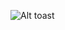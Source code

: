 ![Alt toast](https://raw.githubusercontent.com/safajirafa/toast-notification/master/demo/toast%20notification.gif)
